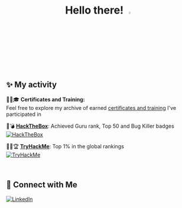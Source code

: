 # <div align="center"> Hello there! <img src="https://media.giphy.com/media/hvRJCLFzcasrR4ia7z/giphy.gif" width="4%">


## ✨ My activity


🧑‍💻🎓 **Certificates and Training:**  
Feel free to explore my archive of earned [certificates and training] I've participated in

🔐💣 **[HackTheBox]**: Achieved Guru rank, Top 50 and Bug Killer badges
[![HackTheBox](https://www.hackthebox.com/badge/image/220734)][HackTheBox]

🕵️‍♂️🏆 **[TryHackMe]**: Top 1% in the global rankings  
[![TryHackMe](https://tryhackme-badges.s3.amazonaws.com/rafal301.png)][TryHackMe]

<br>

## 🔗 Connect with Me
[![LinkedIn](https://img.shields.io/badge/linkedin-%230077B5.svg?&style=for-the-badge&logo=linkedin&logoColor=white)](https://www.linkedin.com/in/rafalszponarski/)


[//]:#
[HackTheBox]:<https://app.hackthebox.com/profile/220734>
[TryHackMe]:<https://tryhackme.com/p/rafal301>
[certificates and training]:<https://github.com/rafalszponarski/rafalszponarski/tree/main/Technical%20Certificates>
